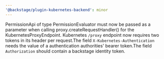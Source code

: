 ```yaml
---
'@backstage/plugin-kubernetes-backend': minor
---
```


PermissionApi of type PermissionEvaluator must now be passed as a parameter when calling proxy.createRequestHandler() for the KubernetesProxyEndpoint. Kubernetes `/proxy` endpoint now requires two tokens in its header per request.The field `X-Kubernetes-Authentication` needs the value of a authentication authorities' bearer token.The field `Authorization` should contain a backstage identity token.

